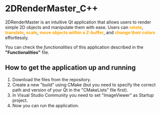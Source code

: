 # 2DRenderMaster_C++
2DRenderMaster is an intuitive Qt application that allows users to render simple 2D objects and manipulate them with ease. Users can <span style="color: orange;">**rotate**</span>, <span style="color: orange;">**translate**</span>, <span style="color: orange;">**scale**</span>, <span style="color: orange;">**move objects within a Z-buffer**</span>, and <span style="color: orange;">**change their colors**</span> effortlessly.

You can check the *functionalities* of this application described in the **"Functionalities"** file.

## How to get the application up and running
1. Download the files from the repository.
2. Create a new "build" using CMake (but you need to specify the correct path and version of your Qt in the "CMakeLists" file first).
3. In Visual Studio Community you need to set "ImageViewer" as Startup project.
4. Now you can run the application.
